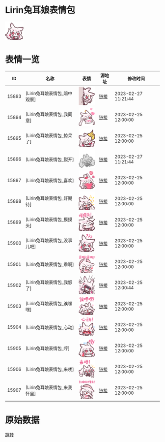 # Lirin兔耳娘表情包

<img src="./cover.png" height="60" alt="cover" />

# 表情一览

|ID|名称|表情|源地址|修改时间|
|----|----|----|----|----|
|15893|[Lirin兔耳娘表情包_暗中观察]|<img src="./pic/015893_%5BLirin兔耳娘表情包_暗中观察%5D.png" height="60" alt="暗中观察"/>|[链接](https://i0.hdslb.com/bfs/garb/ddadb7e4e032ad4586185a8402fcbd014720fe80.png)|2023-02-27 11:21:44|
|15894|[Lirin兔耳娘表情包_我同意]|<img src="./pic/015894_%5BLirin兔耳娘表情包_我同意%5D.png" height="60" alt="我同意"/>|[链接](https://i0.hdslb.com/bfs/garb/16ed0d55da7804a36ee01c8c3df3134d0cc68641.png)|2023-02-25 12:00:00|
|15895|[Lirin兔耳娘表情包_惊呆了]|<img src="./pic/015895_%5BLirin兔耳娘表情包_惊呆了%5D.png" height="60" alt="惊呆了"/>|[链接](https://i0.hdslb.com/bfs/garb/665f7f2ab7fe8265043e01d999f3e7554218a67c.png)|2023-02-25 12:00:00|
|15896|[Lirin兔耳娘表情包_裂开]|<img src="./pic/015896_%5BLirin兔耳娘表情包_裂开%5D.png" height="60" alt="裂开"/>|[链接](https://i0.hdslb.com/bfs/garb/dc635ac3b471faf2e4538207f969fc33e529d227.png)|2023-02-27 11:21:44|
|15897|[Lirin兔耳娘表情包_喜欢]|<img src="./pic/015897_%5BLirin兔耳娘表情包_喜欢%5D.png" height="60" alt="喜欢"/>|[链接](https://i0.hdslb.com/bfs/garb/3a9cae857da490df97cebb159c041fe3fce6d492.png)|2023-02-25 12:00:00|
|15898|[Lirin兔耳娘表情包_好期待]|<img src="./pic/015898_%5BLirin兔耳娘表情包_好期待%5D.png" height="60" alt="好期待"/>|[链接](https://i0.hdslb.com/bfs/garb/b1a67b6f9afcf616a0d137e5d627110fe4807470.png)|2023-02-25 12:00:00|
|15899|[Lirin兔耳娘表情包_摸摸头]|<img src="./pic/015899_%5BLirin兔耳娘表情包_摸摸头%5D.png" height="60" alt="摸摸头"/>|[链接](https://i0.hdslb.com/bfs/garb/3e6771b436fabf9e32ab9bb3666c3ad2700e734a.png)|2023-02-25 12:00:00|
|15900|[Lirin兔耳娘表情包_没事儿吧]|<img src="./pic/015900_%5BLirin兔耳娘表情包_没事儿吧%5D.png" height="60" alt="没事儿吧"/>|[链接](https://i0.hdslb.com/bfs/garb/b9d1901727784283e784156a1de46edb55cc88e3.png)|2023-02-25 12:00:00|
|15901|[Lirin兔耳娘表情包_乖啊]|<img src="./pic/015901_%5BLirin兔耳娘表情包_乖啊%5D.png" height="60" alt="乖啊"/>|[链接](https://i0.hdslb.com/bfs/garb/89e47174111936452288d86c92be46c11b5a7482.png)|2023-02-25 12:00:00|
|15902|[Lirin兔耳娘表情包_我怒了]|<img src="./pic/015902_%5BLirin兔耳娘表情包_我怒了%5D.png" height="60" alt="我怒了"/>|[链接](https://i0.hdslb.com/bfs/garb/7a4ee126b35117310f415fb011d8ce8c7693b3fa.png)|2023-02-25 12:00:44|
|15903|[Lirin兔耳娘表情包_诶嘿嘿]|<img src="./pic/015903_%5BLirin兔耳娘表情包_诶嘿嘿%5D.png" height="60" alt="诶嘿嘿"/>|[链接](https://i0.hdslb.com/bfs/garb/80ccff5e800d3db08c9cfc26a5de08e5a61702be.png)|2023-02-25 12:00:00|
|15904|[Lirin兔耳娘表情包_心动]|<img src="./pic/015904_%5BLirin兔耳娘表情包_心动%5D.png" height="60" alt="心动"/>|[链接](https://i0.hdslb.com/bfs/garb/9acdf86152dde97295500305c4c9f49552086ad6.png)|2023-02-25 12:00:00|
|15905|[Lirin兔耳娘表情包_哼]|<img src="./pic/015905_%5BLirin兔耳娘表情包_哼%5D.png" height="60" alt="哼"/>|[链接](https://i0.hdslb.com/bfs/garb/1f917009d82822afb2644203218de7e7f2c46a39.png)|2023-02-25 12:00:00|
|15906|[Lirin兔耳娘表情包_来喽]|<img src="./pic/015906_%5BLirin兔耳娘表情包_来喽%5D.png" height="60" alt="来喽"/>|[链接](https://i0.hdslb.com/bfs/garb/d92ec403bd1fbae9f57098c8851c7932e2edd748.png)|2023-02-25 12:00:00|
|15907|[Lirin兔耳娘表情包_来我怀里]|<img src="./pic/015907_%5BLirin兔耳娘表情包_来我怀里%5D.png" height="60" alt="来我怀里"/>|[链接](https://i0.hdslb.com/bfs/garb/ef6636d44b057e2362447f5bedb6a8e3a757b081.png)|2023-02-25 12:00:00|

# 原始数据

[跳转](./raw.json)

